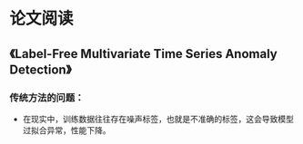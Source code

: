 # 论文阅读 
## 《Label-Free Multivariate Time Series Anomaly Detection》
### 传统方法的问题：
- 在现实中，训练数据往往存在噪声标签，也就是不准确的标签，这会导致模型过拟合异常，性能下降。
